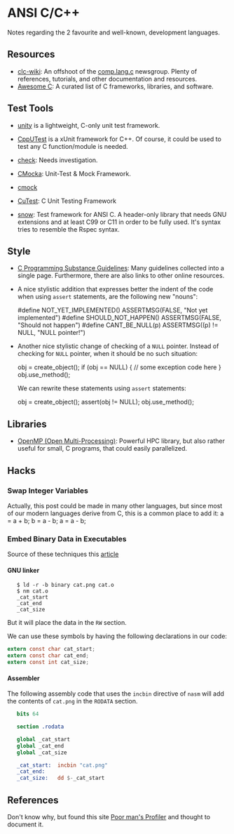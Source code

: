 ANSI C/C++
==========

Notes regarding the 2 favourite and well-known, development languages.


Resources
---------

 - [clc-wiki](http://clc-wiki.net/):
   An offshoot of the [comp.lang.c](news:comp.lang.c) newsgroup.
   Plenty of references, tutorials, and other documentation and resources.
 - [Awesome C](https://porter.io/github.com/uhub/awesome-c):
   A curated list of C frameworks, libraries, and software.


Test Tools
----------

 - [unity](http://throwtheswitch.org/white-papers/unity-intro.html) is a
   lightweight, C-only unit test framework.
 
 - [CppUTest](http://cpputest.github.io/) is a xUnit framework for C++.
   Of course, it could be used to test any C function/module is needed.
 
 - [check](http://check.sourceforge.net/doc/check_html/):
   Needs investigation.
 
 - [CMocka](http://www.cmocka.org/):
   Unit-Test & Mock Framework.
 
 - [cmock](http://www.throwtheswitch.org/cmock/)
 
 - [CuTest](http://cutest.sourceforge.net/):
   C Unit Testing Framework

 - [snow](https://github.com/mortie/snow):
   Test framework for ANSI C.
   A header-only library that needs GNU extensions and at least C99 or C11 in
   order to be fully used.  It's syntax tries to resemble the Rspec syntax.


Style
-----

- [C Programming Substance Guidelines][substance]:
  Many guidelines collected into a single page.  Furthermore, there are also
  links to other online resources.

- A nice stylistic addition that expresses better the indent of the code
  when using `assert` statements, are the following new "nouns":

    #define NOT_YET_IMPLEMENTED() ASSERTMSG(FALSE, "Not yet implemented")
    #define SHOULD_NOT_HAPPEN()   ASSERTMSG(FALSE, "Should not happen")
    #define CANT_BE_NULL(p)       ASSERTMSG((p) != NULL, "NULL pointer!")

- Another nice stylistic change of checking of a `NULL` pointer.
  Instead of checking for `NULL` pointer, when it should be no such situation:

    obj = create_object();
    if (obj == NULL) {
       // some exception code here
    }
    obj.use_method();

  We can rewrite these statements using `assert` statements:

    obj = create_object();
    assert(obj != NULL);
    obj.use_method();


[substance]: https://github.com/btrask/stronglink/blob/master/SUBSTANCE.md


Libraries
---------

 - [OpenMP (Open Multi-Processing)](http://www.openmp.org):
   Powerful HPC library, but also rather useful for small, C programs, that
   could easily parallelized.


Hacks
-----

### Swap Integer Variables

Actually, this post could be made in many other languages, but since most of
our modern languages derive from C, this is a common place to add it:
    a = a + b;
    b = a - b;
    a = a - b;

### Embed Binary Data in Executables

Source of these techniques this [article](https://csl.name/post/embedding-binary-data/)

#### GNU linker

```
   $ ld -r -b binary cat.png cat.o
   $ nm cat.o
   _cat_start
   _cat_end
   _cat_size
```

But it will place the data in the `RW` section.

We can use these symbols by having the following declarations in our code:

```c
extern const char cat_start;
extern const char cat_end;
extern const int cat_size;
```

#### Assembler

The following assembly code that uses the `incbin` directive of `nasm` will
add the contents of `cat.png` in the `RODATA` section.

```nasm
   bits	64

   section .rodata

   global _cat_start
   global _cat_end
   global _cat_size

   _cat_start:	incbin "cat.png"
   _cat_end:
   _cat_size:	dd $-_cat_start
```


References
----------

Don't know why, but found this site [Poor man's Profiler][poorman] and thought
to document it.

[poorman]: http://poormansprofiler.org/
